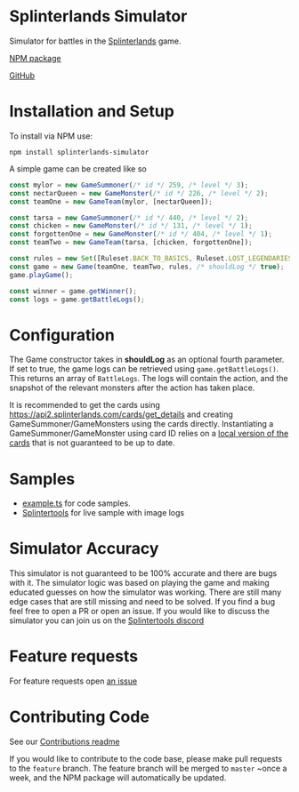 # Splinterlands Simulator

Simulator for battles in the [Splinterlands](https://splinterlands.com) game.

[NPM package](https://www.npmjs.com/package/splinterlands-simulator)

[GitHub](https://github.com/thechungster/splinterlands-simulator)

# Installation and Setup

To install via NPM use:

`npm install splinterlands-simulator`

A simple game can be created like so

```ts
const mylor = new GameSummoner(/* id */ 259, /* level */ 3);
const nectarQueen = new GameMonster(/* id */ 226, /* level */ 2);
const teamOne = new GameTeam(mylor, [nectarQueen]);

const tarsa = new GameSummoner(/* id */ 440, /* level */ 2);
const chicken = new GameMonster(/* id */ 131, /* level */ 1);
const forgottenOne = new GameMonster(/* id */ 404, /* level */ 1);
const teamTwo = new GameTeam(tarsa, [chicken, forgottenOne]);

const rules = new Set([Ruleset.BACK_TO_BASICS, Ruleset.LOST_LEGENDARIES]);
const game = new Game(teamOne, teamTwo, rules, /* shouldLog */ true);
game.playGame();

const winner = game.getWinner();
const logs = game.getBattleLogs();
```

# Configuration

The Game constructor takes in **shouldLog** as an optional fourth parameter. If set to true, the game logs can be retrieved using `game.getBattleLogs()`. This returns an array of `BattleLogs`. The logs will contain the action, and the snapshot of the relevant monsters after the action has taken place.

It is recommended to get the cards using https://api2.splinterlands.com/cards/get_details and creating GameSummoner/GameMonsters using the cards directly.
Instantiating a GameSummoner/GameMonster using card ID relies on a [local version of the cards](./src/cards.json) that is not guaranteed to be up to date.

# Samples

- [example.ts](/example.ts) for code samples.
- [Splintertools](https://splintertools.io/custom-battle) for live sample with image logs

# Simulator Accuracy

This simulator is not guaranteed to be 100% accurate and there are bugs with it. The simulator logic was based on playing the game and making educated guesses on how the simulator was working. There are still many edge cases that are still missing and need to be solved. If you find a bug feel free to open a PR or open an issue. If you would like to discuss the simulator you can join us on the [Splintertools discord](https://discord.com/invite/CHS3dxZmrM)

# Feature requests

For feature requests open [an issue](https://github.com/thechungster/splinterlands-simulator/issues)

# Contributing Code

See our [Contributions readme](/contributing.md)

If you would like to contribute to the code base, please make pull requests to the `feature` branch. The feature branch will be merged to `master` ~once a week, and the NPM package will automatically be updated.
